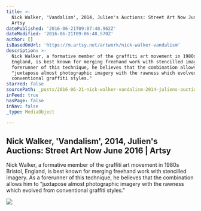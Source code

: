 ```yaml
---
title: >-
  Nick Walker, 'Vandalism', 2014, Julien's Auctions: Street Art Now June 2016 |
  Artsy
datePublished: '2016-06-21T09:07:40.962Z'
dateModified: '2016-06-21T09:06:48.570Z'
author: []
isBasedOnUrl: 'https://m.artsy.net/artwork/nick-walker-vandalism'
description: >-
  Nick Walker, a formative member of the graffiti art movement in 1980s Bristol,
  England, is best known for merging freehand work with stencilled imagery. As a
  forerunner of this technique, he believes that the combination allows him to
  "juxtapose almost photographic imagery with the rawness which evolved from
  conventional graffiti styles."
starred: false
sourcePath: _posts/2016-06-21-nick-walker-vandalism-2014-juliens-auctions-street-ar.md
inFeed: true
hasPage: false
inNav: false
_type: MediaObject

---
```

<article style=""><h1>Nick Walker, 'Vandalism', 2014, Julien's Auctions: Street Art Now June 2016 | Artsy</h1><p>Nick Walker, a formative member of the graffiti art movement in 1980s Bristol, England, is best known for merging freehand work with stencilled imagery. As a forerunner of this technique, he believes that the combination allows him to "juxtapose almost photographic imagery with the rawness which evolved from conventional graffiti styles."</p><img src="https://d32dm0rphc51dk.cloudfront.net/9PQH3_0cTlLsyuKTCEmS6A/large.jpg" /></article>